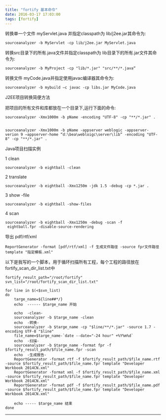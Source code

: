 ```yaml
---
title: "fortify 基本命令"
date: 2016-03-17 17:03:00
tags: [fortify]
---
```


转换单一个文件 myServlet.java 并指定classpath为 lib/j2ee.jar其命令为:

	sourceanalyzer -b MyServlet -cp lib/j2ee.jar MyServlet.java

	
转换src目录下的所有.java文件并指定classpath为 lib目录下的所有.jar文件其命令为:


	sourceanalyzer -b MyProject -cp "lib/*.jar" "src/**/*.java“
<!--more-->
	
转换文件 myCode.java并指定使用javac编译器其命令为:


	sourceanalyzer -b mybuild –c javac -cp libs.jar MyCode.java

J2EE项目转换简便方法

把项目的所有文件和库都放在一个目录下,运行下面的命令:


	sourceanalyzer -Xmx1000m -b pName -encoding "UTF-8" -cp "**/*.jar" .

	
	sourceanalyzer -Xmx1000m -b pName -appserver weblogic -appserver-verion 9 –appserver-home “d:\bea\webloigc\server\lib” -encoding "UTF-8" -cp "**/*.jar" .

	

Java项目扫描实例


1 clean


	sourceanalyzer -b eightball -clean
2 translate


	sourceanalyzer -b eightball -Xmx1250m -jdk 1.5 -debug -cp *.jar .

	
3 show -file


	sourceanalyzer -b eightball -show-files

	
4 scan


	sourceanalyzer -b eightball -Xmx1250m -debug -scan -f
	 eightball.fpr -disable-source-rendering

导出 pdf/rtf/xml


	ReportGenerator -format [pdf/rtf/xml] -f 生成文件路径 -source fpr文件路径 template "指定模板.xml"

	

以下是我写的一个脚本，用于循环扫描所有工程，每个工程的路径放在fortify_scan_dir_list.txt中


	fortify_result_path="/root/fortify"
	svn_list="/root/fortify_scan_dir_list.txt"

	for line in $(<$svn_list)
	do
		targe_name=${line##*/}
		echo  ------ $targe_name 开始

		echo  -clean-
		sourceanalyzer -b $targe_name -clean
		echo  -转换-
		sourceanalyzer -b $targe_name -cp "$line/**/*.jar" -source 1.7 -encoding UTF-8 "$line"
		file_name=$targe_name-`date --date="-24 hour" +%Y%m%d`
		echo  -扫描-
		sourceanalyzer -b $targe_name -format fpr -f $fortify_result_path/$file_name.fpr -scan
		echo  -生成报告-
		ReportGenerator -format rtf -f $fortify_result_path/$file_name.rtf -source $fortify_result_path/$file_name.fpr template "Developer Workbook 2014CN.xml"
		ReportGenerator -format xml -f $fortify_result_path/$file_name.xml -source $fortify_result_path/$file_name.fpr template "Developer Workbook 2014CN.xml"
		ReportGenerator -format pdf -f $fortify_result_path/$file_name.pdf -source $fortify_result_path/$file_name.fpr template "Developer Workbook 2014CN.xml"

		echo ----- $targe_name 结束
	done

----------
   
